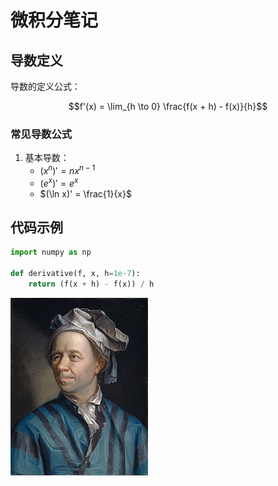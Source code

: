 # 微积分笔记

## 导数定义

导数的定义公式：

$$f'(x) = \lim_{h \to 0} \frac{f(x + h) - f(x)}{h}$$

### 常见导数公式

1. 基本导数：
   - $(x^n)' = nx^{n-1}$
   - $(e^x)' = e^x$
   - $(\ln x)' = \frac{1}{x}$

## 代码示例

```python
import numpy as np

def derivative(f, x, h=1e-7):
    return (f(x + h) - f(x)) / h
```

![图片描述](Leonhard_Euler.jpg)
